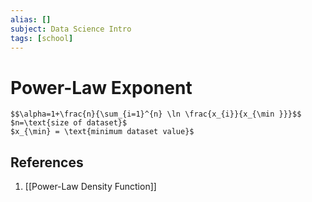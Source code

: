```yaml
---
alias: []
subject: Data Science Intro
tags: [school]
---
```

# Power-Law Exponent

```ad-math
$$\alpha=1+\frac{n}{\sum_{i=1}^{n} \ln \frac{x_{i}}{x_{\min }}}$$
$n=\text{size of dataset}$
$x_{\min} = \text{minimum dataset value}$
```

## References
1. [[Power-Law Density Function]]